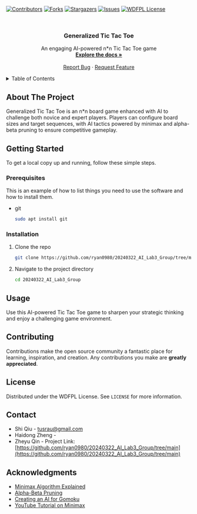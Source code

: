 <a name="readme-top"></a>
[![Contributors][contributors-shield]][contributors-url]
[![Forks][forks-shield]][forks-url]
[![Stargazers][stars-shield]][stars-url]
[![Issues][issues-shield]][issues-url]
[![WDFPL License][license-shield]][license-url]

<!-- PROJECT LOGO -->
<br />
<div align="center">
  <h3 align="center">Generalized Tic Tac Toe</h3>

  <p align="center">
    An engaging AI-powered n*n Tic Tac Toe game
    <br />
    <a href="https://github.com/ryan0980/20240322_AI_Lab3_Group/tree/main"><strong>Explore the docs »</strong></a>
    <br />
    <br />
    <a href="https://github.com/ryan0980/20240322_AI_Lab3_Group/issues/new?labels=bug">Report Bug</a>
    ·
    <a href="https://github.com/ryan0980/20240322_AI_Lab3_Group/issues/new?labels=enhancement">Request Feature</a>
  </p>
</div>

<!-- TABLE OF CONTENTS -->
<details>
  <summary>Table of Contents</summary>
  <ol>
    <li>
      <a href="#about-the-project">About The Project</a>
    </li>
    <li>
      <a href="#getting-started">Getting Started</a>
      <ul>
        <li><a href="#prerequisites">Prerequisites</a></li>
        <li><a href="#installation">Installation</a></li>
      </ul>
    </li>
    <li><a href="#usage">Usage</a></li>
    <li><a href="#contributing">Contributing</a></li>
    <li><a href="#license">License</a></li>
    <li><a href="#contact">Contact</a></li>
    <li><a href="#acknowledgments">Acknowledgments</a></li>
  </ol>
</details>

## About The Project

Generalized Tic Tac Toe is an n*n board game enhanced with AI to challenge both novice and expert players. Players can configure board sizes and target sequences, with AI tactics powered by minimax and alpha-beta pruning to ensure competitive gameplay.

## Getting Started

To get a local copy up and running, follow these simple steps.

### Prerequisites

This is an example of how to list things you need to use the software and how to install them.
* git
  ```sh
  sudo apt install git
  ```

### Installation

1. Clone the repo
   ```sh
   git clone https://github.com/ryan0980/20240322_AI_Lab3_Group/tree/main.git
   ```
2. Navigate to the project directory
   ```sh
   cd 20240322_AI_Lab3_Group
   ```

## Usage

Use this AI-powered Tic Tac Toe game to sharpen your strategic thinking and enjoy a challenging game environment.

## Contributing

Contributions make the open source community a fantastic place for learning, inspiration, and creation. Any contributions you make are **greatly appreciated**.

## License

Distributed under the WDFPL License. See `LICENSE` for more information.

## Contact

- Shi Qiu - tusrau@gmail.com
- Haidong Zheng - 
- Zheyu Qin - 
Project Link: [https://github.com/ryan0980/20240322_AI_Lab3_Group/tree/main](https://github.com/ryan0980/20240322_AI_Lab3_Group/tree/main)

## Acknowledgments

- [Minimax Algorithm Explained](https://cledersonbc.github.io/tic-tac-toe-minimax/)
- [Alpha-Beta Pruning](https://www.geeksforgeeks.org/minimax-algorithm-in-game-theory-set-4-alpha-beta-pruning/)
- [Creating an AI for Gomoku](https://medium.com/@LukeASalamone/creating-an-ai-for-gomoku-28a4c84c7a52)
- [YouTube Tutorial on Minimax](https://www.youtube.com/watch?v=l-hh51ncgDI)

<!-- MARKDOWN LINKS & IMAGES -->
[contributors-shield]: https://img.shields.io/github/contributors/ryan0980/20240322_AI_Lab3_Group.svg?style=for-the-badge
[contributors-url]: https://github.com/ryan0980/20240322_AI_Lab3_Group/graphs/contributors
[forks-shield]: https://img.shields.io/github/forks/ryan0980/20240322_AI_Lab3_Group.svg?style=for-the-badge
[forks-url]: https://github.com/ryan0980/20240322_AI_Lab3_Group/network/members
[stars-shield]: https://img.shields.io/github/stars/ryan0980/20240322_AI_Lab3_Group.svg?style=for-the-badge
[stars-url]: https://github.com/ryan0980/20240322_AI_Lab3_Group/stargazers
[issues-shield]: https://img.shields.io/github/issues/ryan0980/20240322_AI_Lab3_Group.svg?style=for-the-badge
[issues-url]: https://github.com/ryan0980/20240322_AI_Lab3_Group/issues
[license-shield]: https://img.shields.io/badge/license-WDFPL-blue.svg?style=for-the-badge
[license-url]: https://wdfpl.foundation
